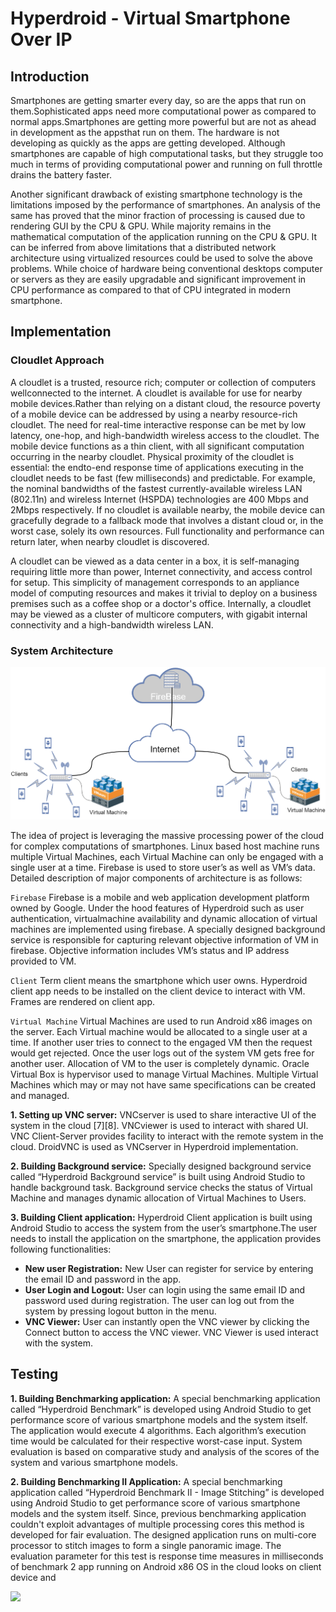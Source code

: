 # Hyperdroid - Virtual Smartphone Over IP

## Introduction

Smartphones are getting smarter every day, so are the apps that run on them.Sophisticated apps need more computational power as compared to normal apps.Smartphones are getting more powerful but are not as ahead in development as the appsthat run on them. The hardware is not developing as quickly as the apps are getting developed. Although smartphones are capable of high computational tasks, but they
struggle too much in terms of providing computational power and running on full throttle drains the battery faster.

Another significant drawback of existing smartphone technology is the limitations imposed by the performance of smartphones. An analysis of the same has proved that the minor fraction of processing is caused due to rendering GUI by the CPU & GPU. While majority remains in the mathematical computation of the application running on the CPU & GPU. It can be inferred from above limitations that a distributed network architecture using virtualized resources could be used to solve the above problems. While choice of hardware being conventional desktops computer or servers as they are easily upgradable and significant improvement in CPU performance as compared to that of CPU integrated in modern smartphone.

## Implementation 

### Cloudlet Approach

A cloudlet is a trusted, resource rich; computer or collection of computers wellconnected to the internet. A cloudlet is available for use for nearby mobile devices.Rather than relying on a distant cloud, the resource poverty of a mobile device can be addressed by using a nearby resource-rich cloudlet. The need for real-time interactive response can be met by low latency, one-hop, and high-bandwidth wireless access to the cloudlet. The mobile device functions as a thin client, with all significant computation occurring in the nearby cloudlet. Physical proximity of the cloudlet is essential: the endto-end response time of applications executing in the cloudlet needs to be fast (few milliseconds) and predictable. For example, the nominal bandwidths of the fastest currently-available wireless LAN (802.11n) and wireless Internet (HSPDA) technologies are 400 Mbps and 2Mbps respectively. If no cloudlet is available nearby, the mobile device can gracefully degrade to a fallback mode that involves a distant cloud or, in the worst case, solely its own resources. Full functionality and performance can return later, when nearby cloudlet is discovered.

A cloudlet can be viewed as a data center in a box, it is self-managing requiring little more than power, Internet connectivity, and access control for setup. This simplicity of management corresponds to an appliance model of computing resources and makes it trivial to deploy on a business premises such as a coffee shop or a doctor's office. Internally, a cloudlet may be viewed as a cluster of multicore computers, with gigabit internal connectivity and a high-bandwidth wireless LAN.

### System Architecture

![Hyperdroid - System Architecture Diagram](/Architectural%20Diagram.png)

The idea of project is leveraging the massive processing power of the cloud for complex computations of smartphones. Linux based host machine runs multiple Virtual Machines, each Virtual Machine can only be engaged with a single user at a time. Firebase is used to store user’s as well as VM’s data. 
Detailed description of major components of architecture is as follows: 

```Firebase``` Firebase is a mobile and web application development platform owned by Google. Under the hood features of Hyperdroid such as user authentication, virtualmachine availability and dynamic allocation of virtual machines are implemented using firebase. A specially designed background service is responsible for capturing relevant objective information of VM in firebase. Objective information includes VM’s status and IP address provided to VM.

```Client``` Term client means the smartphone which user owns. Hyperdroid client app needs to be installed on the client device to interact with VM. Frames are rendered on client app.

```Virtual Machine``` Virtual Machines are used to run Android x86 images on the server. Each Virtual machine would be allocated to a single user at a time. If another user tries to connect to the engaged VM then the request would get rejected. Once the user logs out of the system VM gets free for another user. Allocation of VM to the user is completely dynamic. Oracle Virtual Box is hypervisor used to manage Virtual Machines. Multiple Virtual Machines which may or may not have same specifications can be created and managed.


**1. Setting up VNC server:** VNCserver is used to share interactive UI of the system in the cloud [7][8]. VNCviewer is used to interact with shared UI. VNC Client-Server provides facility to interact with the remote system in the cloud. DroidVNC is used as VNCserver in Hyperdroid implementation.

**2. Building Background service:** Specially designed background service called “Hyperdroid Background service” is built using Android Studio to handle background task. Background service checks the status of Virtual Machine and manages dynamic allocation of Virtual Machines to Users.

**3. Building Client application:** Hyperdroid Client application is built using Android Studio to access the system from the user’s smartphone.The user needs to install the application on the smartphone, the application provides following functionalities:
  - **New user Registration:** New User can register for service by entering the email ID and password in the app.
  - **User Login and Logout:** User can login using the same email ID and password used during registration. The user can log out from the system by pressing logout button in the menu.
  - **VNC Viewer:** User can instantly open the VNC viewer by clicking the Connect
button to access the VNC viewer. VNC Viewer is used interact with the system.

## Testing

**1. Building Benchmarking application:** A special benchmarking application called “Hyperdroid Benchmark” is developed using Android Studio to get performance score of various smartphone models and the system itself. The application would execute 4
algorithms. Each algorithm’s execution time would be calculated for their respective worst-case input. System evaluation is based on comparative study and analysis of the scores of the system and various smartphone models.

**2. Building Benchmarking II Application:** A special benchmarking application called “Hyperdroid Benchmark II - Image Stitching” is developed using Android Studio to get performance score of various smartphone models and the system itself. Since, previous benchmarking application couldn't exploit advantages of multiple processing cores this method is developed for fair evaluation. The designed application runs on multi-core processor to stitch images to form a single panoramic image. The evaluation parameter for this test is response time measures in milliseconds of benchmark 2 app running on Android x86 OS in the cloud looks on client device and

[<img src="https://play.google.com/intl/en_gb/badges/images/generic/en_badge_web_generic.png" height="50" class="center" l>](https://play.google.com/store/apps/details?id=com.hyperdroidclient)
